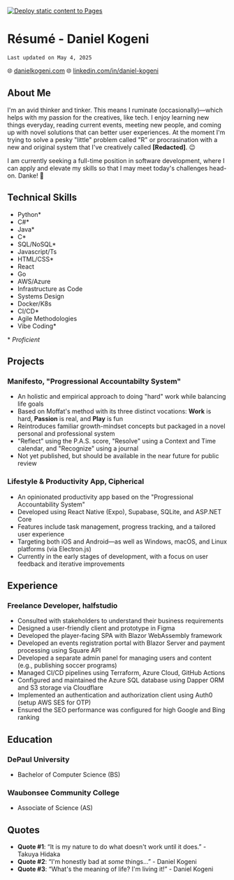 [![Deploy static content to Pages](https://github.com/dan-k3/about-me/actions/workflows/static.yml/badge.svg)](https://github.com/dan-k3/about-me/actions/workflows/static.yml)
# Résumé - Daniel Kogeni
`Last updated on May 4, 2025`

🌐 [danielkogeni.com](https://www.danielkogeni.com)
🌐 [linkedin.com/in/daniel-kogeni](https://www.linkedin.com/in/daniel-kogeni)

## About Me

I'm an avid thinker and tinker. This means I ruminate (occasionally)—which helps with
my passion for the creatives, like tech. I enjoy learning new things everyday, reading current events,
meeting new people, and coming up with novel solutions that can better user experiences.
At the moment I'm trying to solve a pesky "little" problem called "R" or procrasination
with a new and original system that I've creatively called **[Redacted]**. 😉

I am currently seeking a full-time position in software development, where I can apply
and elevate my skills so that I may meet today's challenges head-on. Danke! 🙇

## Technical Skills

- Python*
- C#*
- Java*
- C*
- SQL/NoSQL*
- Javascript/Ts
- HTML/CSS*
- React
- Go
- AWS/Azure
- Infrastructure as Code
- Systems Design
- Docker/K8s
- CI/CD*
- Agile Methodologies
- Vibe Coding*

\* _Proficient_

## Projects

### Manifesto, "Progressional Accountabilty System"
- An holistic and empirical approach to doing "hard" work while balancing life goals
- Based on Moffat's method with its three distinct vocations: **Work** is hard, **Passion** is real, and **Play** is fun
- Reintroduces familiar growth-mindset concepts but packaged in a novel personal and professional system
- "Reflect" using the P.A.S. score, "Resolve" using a Context and Time calendar, and "Recognize" using a journal
- Not yet published, but should be available in the near future for public review

### Lifestyle & Productivity App, Cipherical
- An opinionated productivity app based on the "Progressional Accountability System"
- Developed using React Native (Expo), Supabase, SQLite, and ASP\.NET Core
- Features include task management, progress tracking, and a tailored user experience
- Targeting both iOS and Android—as well as Windows, macOS, and Linux platforms (via Electron.js)
- Currently in the early stages of development, with a focus on user feedback and iterative improvements

## Experience

### Freelance Developer, halfstudio
- Consulted with stakeholders to understand their business requirements
- Designed a user-friendly client and prototype in Figma
- Developed the player-facing SPA with Blazor WebAssembly framework
- Developed an events registration portal with Blazor Server and payment processing using Square API
- Developed a separate admin panel for managing users and content (e.g., publishing soccer programs)
- Managed CI/CD pipelines using Terraform, Azure Cloud, GitHub Actions
- Configured and maintained the Azure SQL database using Dapper ORM and S3 storage via Cloudflare
- Implemented an authentication and authorization client using Auth0 (setup AWS SES for OTP)
- Ensured the SEO performance was configured for high Google and Bing ranking

## Education

### DePaul University
- Bachelor of Computer Science (BS)

### Waubonsee Community College
- Associate of Science (AS)

## Quotes

- **Quote #1**: “It is my nature to do what doesn't work until it does.” - Takuya Hidaka
- **Quote #2**: “I'm honestly bad at _some_ things...” - Daniel Kogeni
- **Quote #3**: “What's the meaning of life? I'm living it!” - Daniel Kogeni
